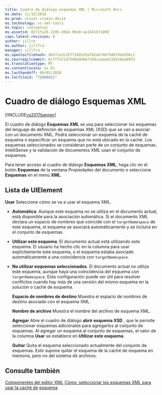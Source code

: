 ```yaml
---
title: Cuadro de diálogo esquemas XML | Microsoft Docs
ms.date: 11/15/2016
ms.prod: visual-studio-dev14
ms.technology: vs-xml-tools
ms.topic: conceptual
ms.assetid: 0271fa26-2205-49bd-96e0-ae1441571808
caps.latest.revision: 9
author: jillre
ms.author: jillfra
manager: jillfra
ms.openlocfilehash: d637cb3c25772685d5a782eb74bf94878ded36c2
ms.sourcegitcommit: 6cfffa72af599a9d667249caaaa411bb28ea69fd
ms.translationtype: MT
ms.contentlocale: es-ES
ms.lasthandoff: 09/02/2020
ms.locfileid: "72669421"
---
```

# <a name="xml-schemas-dialog-box"></a>Cuadro de diálogo Esquemas XML
[!INCLUDE[vs2017banner](../includes/vs2017banner.md)]

El cuadro de diálogo **Esquemas XML** se usa para seleccionar los esquemas del lenguaje de definición de esquemas XML (XSD) que se van a asociar con un documento XML. Podrá seleccionar un esquema de la caché de esquema o especificar un esquema que no está ubicado en la caché. Los esquemas seleccionados se consideran parte de un conjunto de esquemas. IntelliSense y la validación de documentos XML usan el conjunto de esquemas.

 Para tener acceso al cuadro de diálogo **Esquemas XML**, haga clic en el botón **Esquemas** de la ventana Propiedades del documento o seleccione **Esquemas** en el menú **XML**.

## <a name="uielement-list"></a>Lista de UIElement
 **Usar** Seleccione cómo se va a usar el esquema XML.

- **Automática**. Aunque este esquema no se utiliza en el documento actual, está disponible para la asociación automática. Si el documento XML declara un espacio de nombres que coincide con el `targetNamespace` de este esquema, el esquema se asociará automáticamente y se incluirá en el conjunto de esquemas.

- **Utilizar este esquema**. El documento actual está utilizando este esquema. El usuario ha hecho clic en la columna para usar explícitamente este esquema, o el esquema estaba asociado automáticamente a una coincidencia con `targetNamespace`.

- **No utilizar esquemas seleccionados**. El documento actual no utiliza este esquema, aunque haya una coincidencia del esquema con `targetNamespace`. Esta configuración puede ser útil para resolver conflictos cuando hay más de una versión del mismo esquema en la solución o caché de esquema.

  **Espacio de nombres de destino** Muestra el espacio de nombres de destino asociado con el esquema XML.

  **Nombre de archivo** Muestra el nombre del archivo de esquema XML.

  **Agregar** Abre el cuadro de diálogo **abrir esquema XSD** , que le permite seleccionar esquemas adicionales para agregarlos al conjunto de esquemas. Al agregar un esquema al conjunto de esquemas, el valor de la columna **Usar** se establece en **Utilizar este esquema**.

  **Quitar** Quita el esquema seleccionado actualmente del conjunto de esquemas. Esto supone quitar el esquema de la caché de esquema en memoria, pero no del sistema de archivos.

## <a name="see-also"></a>Consulte también
 [Componentes del editor XML](../xml-tools/xml-editor-components.md) [Cómo: seleccionar los esquemas XML para usar la caché de](../xml-tools/how-to-select-the-xml-schemas-to-use.md) [esquema](../xml-tools/schema-cache.md)
